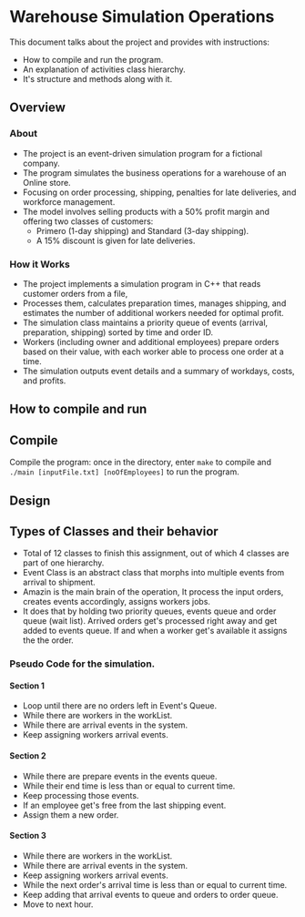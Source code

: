 Warehouse Simulation Operations
===============================
This document talks about the project and provides with instructions:  
- How to compile and run the program.
- An explanation of activities class hierarchy.
- It's structure and methods along with it.

Overview
--------
### About
- The project is an event-driven simulation program for a fictional company. 
- The program simulates the business operations for a warehouse of an Online store.  
- Focusing on order processing, shipping, penalties for late deliveries, and workforce management. 
- The model involves selling products with a 50% profit margin and offering two classes of customers: 
    - Primero (1-day shipping) and Standard (3-day shipping).
    - A 15% discount is given for late deliveries.

### How it Works
- The project implements a simulation program in C++ that reads customer orders from a file, 
- Processes them, calculates preparation times, manages shipping, and estimates the number of additional workers needed for optimal profit. 
- The simulation class maintains a priority queue of events (arrival, preparation, shipping) sorted by time and order ID. 
- Workers (including owner and additional employees) prepare orders based on their value, with each worker able to process one order at a time. 
- The simulation outputs event details and a summary of workdays, costs, and profits.

How to compile and run
----------------------
## Compile
Compile the program: once in the directory, enter ```make``` to compile and ```./main [inputFile.txt] [noOfEmployees]``` to run the program.

Design
------------------
## Types of Classes and their behavior
- Total of 12 classes to finish this assignment, out of which 4 classes are part of one hierarchy. 
- Event Class is an abstract class that morphs into multiple events from arrival to shipment.
- Amazin is the main brain of the operation, It process the input orders, creates events accordingly, assigns workers jobs.
- It does that by holding two priority queues, events queue and order queue (wait list).
Arrived orders get's processed right away and get added to events queue.
If and when a worker get's available it assigns the the order.

### Pseudo Code for the simulation.
#### Section 1
- Loop until there are no orders left in Event's Queue.
- While there are workers in the workList.
- While there are arrival events in the system.
- Keep assigning workers arrival events.

#### Section 2
- While there are prepare events in the events queue.  
- While their end time is less than or equal to current time.  
- Keep processing those events.
- If an employee get's free from the last shipping event. 
- Assign them a new order.

#### Section 3
- While there are workers in the workList.
- While there are arrival events in the system.
- Keep assigning workers arrival events.
- While the next order's arrival time is less than or equal to current time.
- Keep adding that arrival events to queue and orders to order queue.
- Move to next hour.